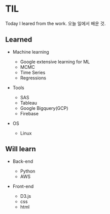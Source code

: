 # TIL

Today I leared from the work. 오늘 일에서 배운 것.


Learned
--------
  * Machine learning
    * Google extensive learning for ML
    * MCMC
    * Time Series 
    * Regressions 
    
  * Tools
    * SAS
    * Tableau
    * Google Bigquery(GCP)
    * Firebase 
    
  * OS
    * Linux



Will learn
-----------

  * Back-end
    * Python
    * AWS
    
  * Front-end
    * D3.js
    * css
    * html 

